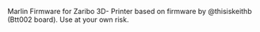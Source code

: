 Marlin Firmware for Zaribo 3D- Printer based on firmware by @thisiskeithb (Btt002 board). Use at your own risk.
